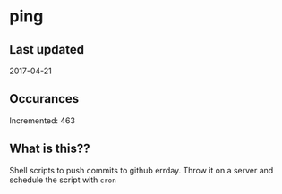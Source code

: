 # ping

## Last updated
2017-04-21

## Occurances
Incremented: 463

## What is this??
Shell scripts to push commits to github errday. Throw it on a server and schedule the script with `cron`


